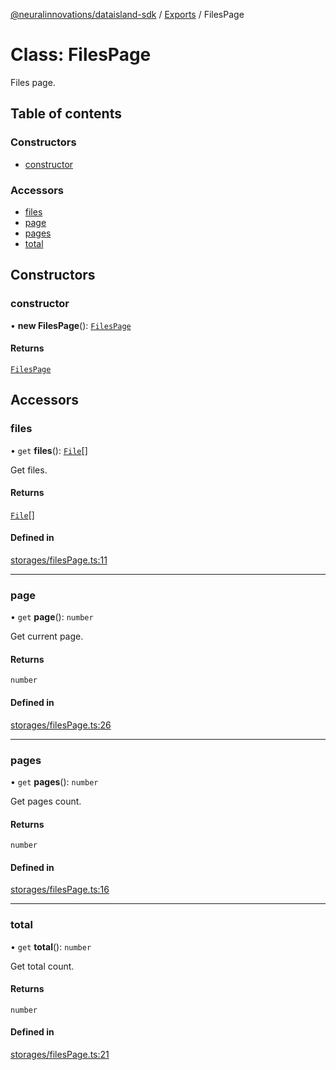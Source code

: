 [@neuralinnovations/dataisland-sdk](../../README.md) / [Exports](../modules.md) / FilesPage

# Class: FilesPage

Files page.

## Table of contents

### Constructors

- [constructor](FilesPage.md#constructor)

### Accessors

- [files](FilesPage.md#files)
- [page](FilesPage.md#page)
- [pages](FilesPage.md#pages)
- [total](FilesPage.md#total)

## Constructors

### constructor

• **new FilesPage**(): [`FilesPage`](FilesPage.md)

#### Returns

[`FilesPage`](FilesPage.md)

## Accessors

### files

• `get` **files**(): [`File`](File.md)[]

Get files.

#### Returns

[`File`](File.md)[]

#### Defined in

[storages/filesPage.ts:11](https://github.com/NeuralInnovations/dataisland-client-js-sdk/blob/99d310d/src/storages/filesPage.ts#L11)

___

### page

• `get` **page**(): `number`

Get current page.

#### Returns

`number`

#### Defined in

[storages/filesPage.ts:26](https://github.com/NeuralInnovations/dataisland-client-js-sdk/blob/99d310d/src/storages/filesPage.ts#L26)

___

### pages

• `get` **pages**(): `number`

Get pages count.

#### Returns

`number`

#### Defined in

[storages/filesPage.ts:16](https://github.com/NeuralInnovations/dataisland-client-js-sdk/blob/99d310d/src/storages/filesPage.ts#L16)

___

### total

• `get` **total**(): `number`

Get total count.

#### Returns

`number`

#### Defined in

[storages/filesPage.ts:21](https://github.com/NeuralInnovations/dataisland-client-js-sdk/blob/99d310d/src/storages/filesPage.ts#L21)
